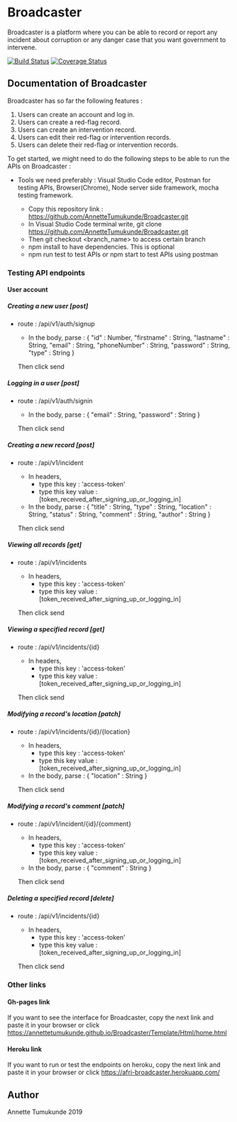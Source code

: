 # Broadcaster
Broadcaster is a platform where you can be able to record or report any incident about corruption or any danger case that you want government to intervene.

[![Build Status](https://travis-ci.org/AnnetteTumukunde/Broadcaster.svg?branch=develop)](https://travis-ci.org/AnnetteTumukunde/Broadcaster)
[![Coverage Status](https://coveralls.io/repos/github/AnnetteTumukunde/Broadcaster/badge.svg?branch=develop)](https://coveralls.io/github/AnnetteTumukunde/Broadcaster?branch=develop)

## Documentation of Broadcaster

Broadcaster has so far the following features :

 1. Users can create an account and log in.
 2. Users can create a ​red-flag ​record.
 3. Users can create an ​intervention​ record​.
 4. Users can edit their ​red-flag ​or ​intervention ​records.
 5. Users can delete their ​red-flag ​or ​intervention ​records.

To get started, we might need to do the following steps to be able to run the APIs on Broadcaster :

* Tools we need preferably : Visual Studio Code editor, Postman for testing APIs, Browser(Chrome), Node server side framework, mocha testing framework.

    - Copy this repository link : https://github.com/AnnetteTumukunde/Broadcaster.git
    - In Visual Studio Code terminal write, git clone https://github.com/AnnetteTumukunde/Broadcaster.git
    - Then git checkout <branch_name> to access certain branch
    - npm install to have dependencies. This is optional 
    - npm run test to test APIs or npm start to test APIs using postman

### Testing API endpoints

#### User account

##### Creating a new user [post]

* route : /api/v1/auth/signup
    * In the body, parse :
        {
            "id" : Number,
            "firstname" : String,
            "lastname" : String,
            "email" : String,
            "phoneNumber" : String,
            "password" : String,
            "type" : String
        }

    Then click send

##### Logging in a user [post]

* route : /api/v1/auth/signin
    * In the body, parse :
        {
            "email" : String,
            "password" : String
        }

    Then click send
    
##### Creating a new record [post]

* route : /api/v1/incident
    * In headers, 
        - type this key : 'access-token'
        - type this key value : [token_received_after_signing_up_or_logging_in]
    * In the body, parse :
        {
            "title" : String,
            "type" : String,
            "location" : String,
            "status" : String,
            "comment" : String,
            "author" : String
        }

    Then click send

##### Viewing all records [get]

* route : /api/v1/incidents
    * In headers, 
        - type this key : 'access-token'
        - type this key value : [token_received_after_signing_up_or_logging_in]

    Then click send

##### Viewing a specified record [get]

* route : /api/v1/incidents/{id}
    * In headers, 
        - type this key : 'access-token'
        - type this key value : [token_received_after_signing_up_or_logging_in]

    Then click send

##### Modifying a record's location [patch]

* route : /api/v1/incidents/{id}/{location}
    * In headers, 
        - type this key : 'access-token'
        - type this key value : [token_received_after_signing_up_or_logging_in]
    * In the body, parse :
        {
            "location" : String
        }

    Then click send

##### Modifying a record's comment [patch]

* route : /api/v1/incident/{id}/{comment}
    * In headers, 
        - type this key : 'access-token'
        - type this key value : [token_received_after_signing_up_or_logging_in]
    * In the body, parse :
        {
            "comment" : String
        }

    Then click send

##### Deleting a specified record [delete]

* route : /api/v1/incidents/{id}
    * In headers, 
        - type this key : 'access-token'
        - type this key value : [token_received_after_signing_up_or_logging_in]

    Then click send

### Other links

#### Gh-pages link

If you want to see the interface for Broadcaster, copy the next link and paste it in your browser or click https://annettetumukunde.github.io/Broadcaster/Template/Html/home.html

#### Heroku link

If you want to run or test the endpoints on heroku, copy the next link and paste it in your browser or click https://afri-broadcaster.herokuapp.com/

## Author

Annette Tumukunde
2019